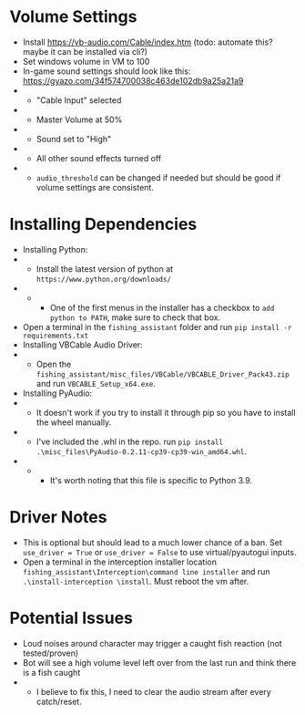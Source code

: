 # Volume Settings
*  Install https://vb-audio.com/Cable/index.htm (todo: automate this? maybe it can be installed via cli?)
*  Set windows volume in VM to 100
*  In-game sound settings should look like this: https://gyazo.com/34f574700038c463de102db9a25a21a9
* *  "Cable Input" selected
* *  Master Volume at 50%
* *  Sound set to "High"
* *  All other sound effects turned off
* *  `audio_threshold` can be changed if needed but should be good if volume settings are consistent.

# Installing Dependencies
* Installing Python:
* * Install the latest version of python at `https://www.python.org/downloads/`
* * * One of the first menus in the installer has a checkbox to `add python to PATH`, make sure to check that box.
* Open a terminal in the `fishing_assistant` folder and run `pip install -r requirements.txt`
* Installing VBCable Audio Driver:
* * Open the `fishing_assistant/misc_files/VBCable/VBCABLE_Driver_Pack43.zip` and run `VBCABLE_Setup_x64.exe`.
* Installing PyAudio:
* * It doesn't work if you try to install it through pip so you have to install the wheel manually.
* * I've included the .whl in the repo. run `pip install .\misc_files\PyAudio-0.2.11-cp39-cp39-win_amd64.whl`.
* * * It's worth noting that this file is specific to Python 3.9.


# Driver Notes
*  This is optional but should lead to a much lower chance of a ban. Set `use_driver = True` or `use_driver = False` to use virtual/pyautogui inputs.
*  Open a terminal in the interception installer location `fishing_assistant\Interception\command line installer` and run `.\install-interception \install`. Must reboot the vm after.

# Potential Issues
* Loud noises around character may trigger a caught fish reaction (not tested/proven)
* Bot will see a high volume level left over from the last run and think there is a fish caught
* * I believe to fix this, I need to clear the audio stream after every catch/reset.
